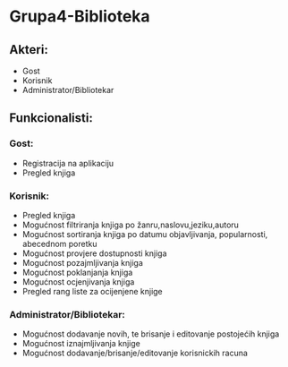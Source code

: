 # Grupa4-Biblioteka

## Akteri:
* Gost
* Korisnik
* Administrator/Bibliotekar

## Funkcionalisti:

### Gost:
* Registracija na aplikaciju
* Pregled knjiga

### Korisnik:

* Pregled knjiga
* Mogućnost filtriranja knjiga po žanru,naslovu,jeziku,autoru
* Mogućnost sortiranja knjiga po datumu objavljivanja, popularnosti, abecednom poretku
* Mogućnost provjere dostupnosti knjiga
* Mogućnost pozajmljivanja knjiga
* Mogućnost poklanjanja knjiga
* Mogućnost ocjenjivanja knjiga
* Pregled rang liste za ocijenjene knjige


### Administrator/Bibliotekar:

* Mogućnost dodavanje novih, te brisanje i editovanje postojećih knjiga
* Mogućnost iznajmljivanja knjige
* Mogućnost dodavanje/brisanje/editovanje korisnickih racuna
